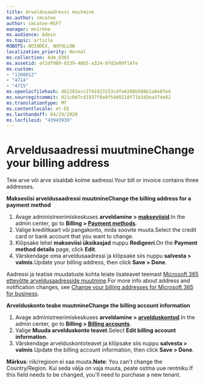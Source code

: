 ```yaml
---
title: Arveldusaadressi muutmine
ms.author: cmcatee
author: cmcatee-MSFT
manager: mnirkhe
ms.audience: Admin
ms.topic: article
ROBOTS: NOINDEX, NOFOLLOW
localization_priority: Normal
ms.collection: Adm_O365
ms.assetid: ef2df989-8539-48b5-a324-97d2e09f14fe
ms.custom:
- "1200012"
- "4714"
- "4715"
ms.openlocfilehash: db2283ecc2741923153cdfe0288b580b1a8e07e4
ms.sourcegitcommit: 821c0d7cd1937f0a8f54d0210f71b1d3ea374e82
ms.translationtype: MT
ms.contentlocale: et-EE
ms.lasthandoff: 04/29/2020
ms.locfileid: "43943939"
---
```

# <a name="change-your-billing-address"></a><span data-ttu-id="3c243-102">Arveldusaadressi muutmine</span><span class="sxs-lookup"><span data-stu-id="3c243-102">Change your billing address</span></span>

<span data-ttu-id="3c243-103">Teie arve või arve sisaldab kolme aadressi.</span><span class="sxs-lookup"><span data-stu-id="3c243-103">Your bill or invoice contains three addresses.</span></span>

<span data-ttu-id="3c243-104">**Makseviisi arveldusaadressi muutmine**</span><span class="sxs-lookup"><span data-stu-id="3c243-104">**Change the billing address for a payment method**</span></span>

1. <span data-ttu-id="3c243-105">Avage administreerimiskeskuses **arveldamine > [makseviisid](https://go.microsoft.com/fwlink/p/?linkid=2018806)**.</span><span class="sxs-lookup"><span data-stu-id="3c243-105">In the admin center, go to **Billing > [Payment methods](https://go.microsoft.com/fwlink/p/?linkid=2018806)**.</span></span>
2. <span data-ttu-id="3c243-106">Valige krediitkaart või pangakonto, mida soovite muuta.</span><span class="sxs-lookup"><span data-stu-id="3c243-106">Select the credit card or bank account that you want to change.</span></span>
3. <span data-ttu-id="3c243-107">Klõpsake lehel **makseviisi üksikasjad** nuppu **Redigeeri**.</span><span class="sxs-lookup"><span data-stu-id="3c243-107">On the **Payment method details** page, click **Edit**.</span></span>
4. <span data-ttu-id="3c243-108">Värskendage oma arveldusaadressi ja klõpsake siis nuppu **salvesta > valmis**.</span><span class="sxs-lookup"><span data-stu-id="3c243-108">Update your billing address, then click **Save > Done**.</span></span>

<span data-ttu-id="3c243-109">Aadressi ja teatise muudatuste kohta leiate lisateavet teemast [Microsoft 365 ettevõtte arveldusaadresside muutmine](https://docs.microsoft.com/microsoft-365/commerce/billing-and-payments/change-your-billing-addresses?view=o365-worldwide).</span><span class="sxs-lookup"><span data-stu-id="3c243-109">For more info about address and notification changes, see [Change your billing addresses for Microsoft 365 for business](https://docs.microsoft.com/microsoft-365/commerce/billing-and-payments/change-your-billing-addresses?view=o365-worldwide).</span></span>

<span data-ttu-id="3c243-110">**Arvelduskonto teabe muutmine**</span><span class="sxs-lookup"><span data-stu-id="3c243-110">**Change the billing account information**</span></span>

1. <span data-ttu-id="3c243-111">Avage administreerimiskeskuses **arveldamine > [arvelduskontod](https://admin.microsoft.com/Adminportal/Home?source=applauncher#/BillingAccounts/billing-accounts)**.</span><span class="sxs-lookup"><span data-stu-id="3c243-111">In the admin center, go to **Billing > [Billing accounts](https://admin.microsoft.com/Adminportal/Home?source=applauncher#/BillingAccounts/billing-accounts)**.</span></span>
2. <span data-ttu-id="3c243-112">Valige **Muuda arvelduskonto teavet**.</span><span class="sxs-lookup"><span data-stu-id="3c243-112">Select **Edit billing account information**.</span></span>
3. <span data-ttu-id="3c243-113">Värskendage arvelduskontoteavet ja klõpsake siis nuppu **salvesta > valmis**.</span><span class="sxs-lookup"><span data-stu-id="3c243-113">Update the billing account information, then click **Save > Done**.</span></span>

<span data-ttu-id="3c243-114">**Märkus**: riik/regioon ei saa muuta.</span><span class="sxs-lookup"><span data-stu-id="3c243-114">**Note**: You can't change the Country/Region.</span></span> <span data-ttu-id="3c243-115">Kui seda välja on vaja muuta, peate ostma uue rentniku.</span><span class="sxs-lookup"><span data-stu-id="3c243-115">If this field needs to be changed, you'll need to purchase a new tenant.</span></span>
